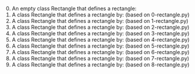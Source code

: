 0. An empty class Rectangle that defines a rectangle:
1. A class Rectangle that defines a rectangle by: (based on 0-rectangle.py)
2. A class Rectangle that defines a rectangle by: (based on 1-rectangle.py)
3. A class Rectangle that defines a rectangle by: (based on 2-rectangle.py)
4. A class Rectangle that defines a rectangle by: (based on 3-rectangle.py)
5. A class Rectangle that defines a rectangle by: (based on 4-rectangle.py)
6. A class Rectangle that defines a rectangle by: (based on 5-rectangle.py)
7. A class Rectangle that defines a rectangle by: (based on 6-rectangle.py)
8. A class Rectangle that defines a rectangle by: (based on 7-rectangle.py)
9. A class Rectangle that defines a rectangle by: (based on 8-rectangle.py)
